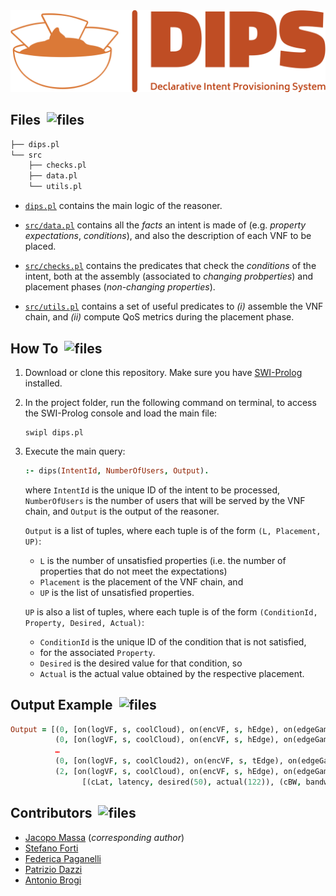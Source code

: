 <picture>
    <source media="(prefers-color-scheme: dark)" srcset="img/logo-dark.png"><img width=520 alt="dips-logo" src="img/logo.png"/>
</picture>

## Files &nbsp;<picture><source media="(prefers-color-scheme: dark)" srcset="https://cdn-icons-png.flaticon.com/512/2822/2822755.png"><img width="20" height="20" alt="files" src="https://cdn-icons-png.flaticon.com/512/2822/2822584.png"/>
</picture>

```bash
├── dips.pl
└── src
    ├── checks.pl
    ├── data.pl
    └── utils.pl
```

 - [`dips.pl`](dips.pl) contains the main logic of the reasoner.

 - [`src/data.pl`](src/data.pl) contains all the _facts_ an intent is made of (e.g. _property expectations_, _conditions_), and also the description of each VNF to be placed.

 - [`src/checks.pl`](src/checks.pl) contains the predicates that check the _conditions_ of the intent, both at the assembly (associated to _changing probperties_) and placement phases (_non-changing properties_).

 - [`src/utils.pl`](src/utils.pl) contains a set of useful predicates to _(i)_ assemble the VNF chain, and _(ii)_ compute QoS metrics during the placement phase.


 ## How To &nbsp;<picture><source media="(prefers-color-scheme: dark)" srcset="https://cdn-icons-png.flaticon.com/512/2666/2666505.png"><img width="20" height="20" alt="files" src="https://cdn-icons-png.flaticon.com/512/2666/2666469.png">
</picture>

1. Download or clone this repository. Make sure you have [SWI-Prolog](https://www.swi-prolog.org/download/stable) installed.

2. In the project folder, run the following command on terminal, to access the SWI-Prolog console and load the main file:
    ```console 
    swipl dips.pl
    ```

3. Execute the main query:
    ```prolog
    :- dips(IntentId, NumberOfUsers, Output).
    ```

    where `IntentId` is the unique ID of the intent to be processed, `NumberOfUsers` is the number of users that will be served by the VNF chain, and `Output` is the output of the reasoner.

    `Output` is a list of tuples, where each tuple is of the form `(L, Placement, UP)`:
    - `L` is the number of unsatisfied properties (i.e. the number of properties that do not meet the expectations) 
    - `Placement` is the placement of the VNF chain, and
    - `UP` is the list of unsatisfied properties.

    `UP` is also a list of tuples, where each tuple is of the form `(ConditionId, Property, Desired, Actual)`: 
    - `ConditionId` is the unique ID of the condition that is not satisfied, 
    - for the associated `Property`. 
    - `Desired` is the desired value for that condition, so 
    - `Actual` is the actual value obtained by the respective placement.

## Output Example &nbsp;<picture><source media="(prefers-color-scheme: dark)" srcset="https://cdn-icons-png.flaticon.com/512/3488/3488340.png"><img width="20" height="20" alt="files" src="https://cdn-icons-png.flaticon.com/512/3488/3488804.png"></picture>

```prolog
Output = [(0, [on(logVF, s, coolCloud), on(encVF, s, hEdge), on(edgeGamingVF, m, node42), on(encVF, s, tEdge), on(cloudGamingVF, s, coolCloud)], []),
          (0, [on(logVF, s, coolCloud), on(encVF, s, hEdge), on(edgeGamingVF, m, node42), on(encVF, s, tEdge), on(cloudGamingVF, s, coolCloud2)], []), 
          …
          (0, [on(logVF, s, coolCloud2), on(encVF, s, tEdge), on(edgeGamingVF, m, node42), on(encVF, s, tEdge), on(cloudGamingVF, s, coolCloud2)], []), 
          (2, [on(logVF, s, coolCloud), on(encVF, s, hEdge), on(edgeGamingVF, m, hEdge), on(encVF, s, hEdge), on(cloudGamingVF, s, coolCloud)], 
                [(cLat, latency, desired(50), actual(122)), (cBW, bandwidth, desired(30), actual(20))])].

```

## Contributors &nbsp;<picture><source media="(prefers-color-scheme: dark)" srcset="https://cdn-icons-png.flaticon.com/512/3369/3369157.png"><img width="20" height="20" alt="files" src="https://cdn-icons-png.flaticon.com/512/3369/3369137.png"></picture>

 - [Jacopo Massa](https://pages.di.unipi.it/massa) (_corresponding author_)
 - [Stefano Forti](http://pages.di.unipi.it/forti)
 - [Federica Paganelli](http://pages.di.unipi.it/paganelli)
 - [Patrizio Dazzi](http://pages.di.unipi.it/dazzi)
 - [Antonio Brogi](http://pages.di.unipi.it/brogi)



